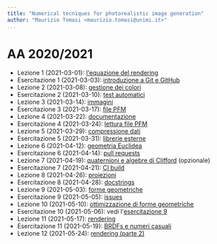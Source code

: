 ```yaml
---
title: "Numerical tecniques for photorealistic image generation"
author: "Maurizio Tomasi <maurizio.tomasi@unimi.it>"
...
```


# AA 2020/2021

- Lezione 1 (2021-03-01): [l'equazione del rendering](./tomasi-ray-tracing-01a-rendering-equation.html)
- Esercitazione 1 (2021-03-03): [introduzione a Git e GitHub](./tomasi-ray-tracing-01b-github.html)
- Lezione 2 (2021-03-08): [gestione dei colori](./tomasi-ray-tracing-02a-colors.html)
- Esercitazione 2 (2021-03-10): [test automatici](./tomasi-ray-tracing-02b-tests.html)
- Lezione 3 (2021-03-14): [immagini](./tomasi-ray-tracing-03a-images.html)
- Esercitazione 3 (2021-03-17): [file PFM](./tomasi-ray-tracing-03b-image-files.html)
- Lezione 4 (2021-03-22): [documentazione](./tomasi-ray-tracing-04a-documentation.html)
- Esercitazione 4 (2021-03-24): [lettura file PFM](./tomasi-ray-tracing-04b-reading-images.html)
- Lezione 5 (2021-03-29): [compressione dati](./tomasi-ray-tracing-05a-compression.html)
- Esercitazione 5 (2021-03-31): [librerie esterne](./tomasi-ray-tracing-05b-external-libraries.html)
- Lezione 6 (2021-04-12): [geometria Euclidea](./tomasi-ray-tracing-06a-geometry.html)
- Esercitazione 6 (2021-04-14): [pull requests](./tomasi-ray-tracing-06b-pull-requests.html)
- Lezione 7 (2021-04-19): [quaternioni e algebre di Clifford](./tomasi-ray-tracing-07a-clifford-algebras.html) (opzionale)
- Esercitazione 7 (2021-04-21): [CI build](./tomasi-ray-tracing-07b-ci-builds.html)
- Lezione 8 (2021-04-26): [proiezioni](./tomasi-ray-tracing-08a-projections.html)
- Esercitazione 8 (2021-04-28): [docstrings](./tomasi-ray-tracing-08b-docstrings.html)
- Lezione 9 (2021-05-03): [forme geometriche](./tomasi-ray-tracing-09a-shapes.html)
- Esercitazione 9 (2021-05-05): [issues](./tomasi-ray-tracing-09b-issues.html)
- Lezione 10 (2021-05-10): [ottimizzazione di forme geometriche](./tomasi-ray-tracing-10a-other-shapes.html)
- Esercitazione 10 (2021-05-06): vedi l'[esercitazione 9](./tomasi-ray-tracing-09b-issues.html)
- Lezione 11 (2021-05-17): [rendering](tomasi-ray-tracing-11a-path-tracing.html)
- Esercitazione 11 (2021-05-19): [BRDFs e numeri casuali](tomasi-ray-tracing-11b-random-numbers-and-pigments.html)
- Lezione 12 (2021-05-24): [rendering (parte 2)](tomasi-ray-tracing-12a-path-tracing2.html)
